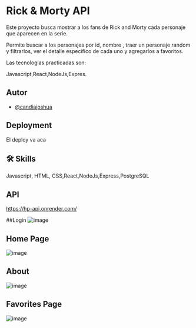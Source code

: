 # Rick & Morty API

Este proyecto busca mostrar a los fans de Rick and Morty cada personaje que aparecen en la serie.

Permite buscar a los personajes por id, nombre , traer un personaje random y filtrarlos, ver el detalle especifico de cada uno y agregarlos a favoritos.

Las tecnologias practicadas son:

Javascript,React,NodeJs,Expres.

## Autor

- [@candiajoshua](https://www.linkedin.com/in/joshua-candia-a1617723a/)

## Deployment

El deploy va aca

## 🛠 Skills

Javascript, HTML, CSS,React,NodeJs,Express,PostgreSQL

## API

https://hp-api.onrender.com/

##Login
![image](https://github.com/JoshuaCandia/RickMorty-app/assets/99448044/905dc33b-91fb-43ba-83c7-9c23b1f1d009)

## Home Page
![image](https://github.com/JoshuaCandia/RickMorty-app/assets/99448044/5399ba50-4795-4842-b8c1-c30b27bebb78)

## About
![image](https://github.com/JoshuaCandia/HarryPotterApi/assets/99448044/642fc2bc-904b-4915-8351-ed665306b9a3)

## Favorites Page
![image](https://github.com/JoshuaCandia/HarryPotterApi/assets/99448044/6aefe7c2-4c1a-4e14-8477-eca16498e9c9)

